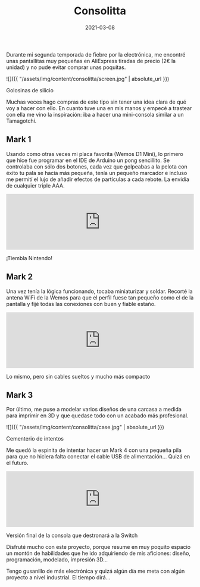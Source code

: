 ﻿---
layout: post
title: Consolitta
date: 2021-03-08
description: Mucho conocimiento en un espacio muy pequeñito
img: assets/img/cover/consolitta.jpg
video: Lq_HbRjhjxc
tags: [DIY]
status: published
---

Durante mi segunda temporada de fiebre por la electrónica, me encontré unas pantallitas muy pequeñas en AliExpress tiradas de precio (2€ la unidad) y no pude evitar comprar unas poquitas.

![]({{ "/assets/img/content/consolitta/screen.jpg" | absolute_url }})
<p class="image-caption">Golosinas de silicio</p>

Muchas veces hago compras de este tipo sin tener una idea clara de qué voy a hacer con ello. En cuanto tuve una en mis manos y empecé a trastear con ella me vino la inspiración: iba a hacer una mini-consola similar a un Tamagotchi.

## Mark 1
Usando como otras veces mi placa favorita (Wemos D1 Mini), lo primero que hice fue programar en el IDE de Arduino un pong sencillito. Se controlaba con sólo dos botones, cada vez que golpeabas a la pelota con éxito tu pala se hacía más pequeña, tenía un pequeño marcador e incluso me permití el lujo de añadir efectos de partículas a cada rebote. La envidia de cualquier triple AAA.

<div class="video-container">
  <iframe style="width: 100%;" src="https://www.youtube.com/embed/h5rrQGdH1ZA?rel=0" frameborder="0" gesture="media" allow="encrypted-media" allowfullscreen></iframe>
</div>
<p class="image-caption">¡Tiembla Nintendo!</p>

## Mark 2
Una vez tenía la lógica funcionando, tocaba miniaturizar y soldar. Recorté la antena WiFi de la Wemos para que el perfil fuese tan pequeño como el de la pantalla y fijé todas las conexiones con buen y fiable estaño.

<div class="video-container">
  <iframe style="width: 100%;" src="https://www.youtube.com/embed/rZoSZrTkNFo?rel=0" frameborder="0" gesture="media" allow="encrypted-media" allowfullscreen></iframe>
</div>
<p class="image-caption">Lo mismo, pero sin cables sueltos y mucho más compacto</p>

## Mark 3
Por último, me puse a modelar varios diseños de una carcasa a medida para imprimir en 3D y que quedase todo con un acabado más profesional.

![]({{ "/assets/img/content/consolitta/case.jpg" | absolute_url }})
<p class="image-caption">Cementerio de intentos</p>

Me quedó la espinita de intentar hacer un Mark 4 con una pequeña pila para que no hiciera falta conectar el cable USB de alimentación... Quizá en el futuro.

<div class="video-container">
  <iframe style="width: 100%;" src="https://www.youtube.com/embed/WFwM54uZntM?rel=0" frameborder="0" gesture="media" allow="encrypted-media" allowfullscreen></iframe>
</div>
<p class="image-caption">Versión final de la consola que destronará a la Switch</p>

Disfruté mucho con este proyecto, porque resume en muy poquito espacio un montón de habilidades que he ido adquiriendo de mis aficiones: diseño, programación, modelado, impresión 3D...

Tengo gusanillo de más electrónica y quizá algún día me meta con algún proyecto a nivel industrial. El tiempo dirá...




<!-- Sample image embed
![]({{ "/assets/img/content/cardcreatorproto.png" | absolute_url }})
<p class="image-caption">Image caption</p>
-->

<!-- Sample blockquote
<blockquote>
Del juego de cartas me olvidé poco después de empezar la aplicación.
</blockquote>
-->

<!-- Sample responsive video embed
<div class="video-container">
  <iframe style="width: 100%;" src="https://www.youtube.com/embed/liMw3yfeTdo?rel=0" frameborder="0" gesture="media" allow="encrypted-media" allowfullscreen></iframe>
</div>
<p class="image-caption">¡Trailer 2.0, con mucho swing!</p>
-->